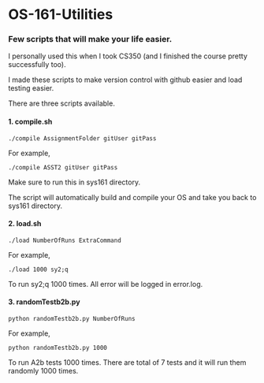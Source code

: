 # OS-161-Utilities

### Few scripts that will make your life easier.

I personally used this when I took CS350 (and I finished the course pretty successfully too).

I made these scripts to make version control with github easier and load testing easier.

There are three scripts available. 

#### 1. compile.sh

```
./compile AssignmentFolder gitUser gitPass
```
For example,
```
./compile ASST2 gitUser gitPass
```

Make sure to run this in sys161 directory.

The script will automatically build and compile your OS and take you back to sys161 directory.

#### 2. load.sh

```
./load NumberOfRuns ExtraCommand
```
For example,
```
./load 1000 sy2;q
```

To run sy2;q 1000 times.
All error will be logged in error.log.

#### 3. randomTestb2b.py

```
python randomTestb2b.py NumberOfRuns
```
For example,
```
python randomTestb2b.py 1000
```

To run A2b tests 1000 times.
There are total of 7 tests and it will run them randomly 1000 times.
